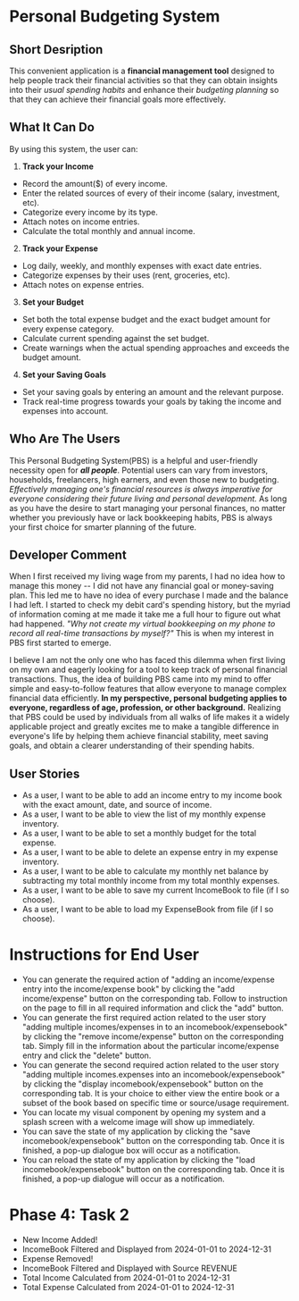 # Personal Budgeting System

## Short Desription
This convenient application is a **financial management tool** designed to help people track their financial activities so that they can obtain insights into their *usual spending habits* and enhance their *budgeting planning* so that they can achieve their financial goals more effectively.

## What It Can Do
By using this system, the user can:
1. **Track your Income**
- Record the amount($) of every income.
- Enter the related sources of every of their income (salary, investment, etc).
- Categorize every income by its type.
- Attach notes on income entries. 
- Calculate the total monthly and annual income.

2. **Track your Expense**
- Log daily, weekly, and monthly expenses with exact date entries.
- Categorize expenses by their uses (rent, groceries, etc).
- Attach notes on expense entries. 

3. **Set your Budget**
- Set both the total expense budget and the exact budget amount for every expense category.
- Calculate current spending against the set budget.
- Create warnings when the actual spending approaches and exceeds the budget amount.

4. **Set your Saving Goals**
- Set your saving goals by entering an amount and the relevant purpose. 
- Track real-time progress towards your goals by taking the income and expenses into account. 

## Who Are The Users
This Personal Budgeting System(PBS) is a helpful and user-friendly necessity open for ***all people***. Potential users can vary from investors, households, freelancers, high earners, and even those new to budgeting. *Effectively managing one's financial resources is always imperative for everyone considering their future living and personal development.* As long as you have the desire to start managing your personal finances, no matter whether you previously have or lack bookkeeping habits, PBS is always your first choice for smarter planning of the future. 

## Developer Comment
When I first received my living wage from my parents, I had no idea how to manage this money -- I did not have any financial goal or money-saving plan. This led me to have no idea of every purchase I made and the balance I had left. I started to check my debit card's spending history, but the myriad of information coming at me made it take me a full hour to figure out what had happened. *"Why not create my virtual bookkeeping on my phone to record all real-time transactions by myself?"* This is when my interest in PBS first started to emerge.

 I believe I am not the only one who has faced this dilemma when first living on my own and eagerly looking for a tool to keep track of personal financial transactions. Thus, the idea of building PBS came into my mind to offer simple and easy-to-follow features that allow everyone to manage complex financial data efficiently. **In my perspective, personal budgeting applies to everyone, regardless of age, profession, or other background.** Realizing that PBS could be used by individuals from all walks of life makes it a widely applicable project and greatly excites me to make a tangible difference in everyone's life by helping them achieve financial stability, meet saving goals, and obtain a clearer understanding of their spending habits.

 ## User Stories
- As a user, I want to be able to add an income entry to my income book with the exact amount, date, and source of income. 
- As a user, I want to be able to view the list of my monthly expense inventory. 
- As a user, I want to be able to set a monthly budget for the total expense.
- As a user, I want to be able to delete an expense entry in my expense inventory.
- As a user, I want to be able to calculate my monthly net balance by subtracting my total monthly income from my total monthly expenses. 
- As a user, I want to be able to save my current IncomeBook to file (if I so choose).
- As a user, I want to be able to load my ExpenseBook from file (if I so choose).

 # Instructions for End User
- You can generate the required action of "adding an income/expense entry into the income/expense book" by clicking the "add income/expense" button on the corresponding tab. Follow to instruction on the page to fill in all required information and click the "add" button.
- You can generate the first required action related to the user story "adding multiple incomes/expenses in to an incomebook/expensebook" by clicking the "remove income/expense" button on the corresponding tab. Simply fill in the information about the particular income/expense entry and click the "delete" button.
- You can generate the second required action related to the user story "adding multiple incomes.expenses into an incomebook/expensebook" by clicking the "display incomebook/expensebook" button on the corresponding tab. It is your choice to either view the entire book or a subset of the book based on specific time or source/usage requirement. 
- You can locate my visual component by opening my system and a splash screen with a welcome image will show up immediately.
- You can save the state of my application by clicking the "save incomebook/expensebook" button on the corresponding tab. Once it is finished, a pop-up dialogue box will occur as a notification.
- You can reload the state of my application by clicking the "load incomebook/expensebook" button on the corresponding tab. Once it is finished, a pop-up dialogue will occur as a notification. 

# Phase 4: Task 2
- New Income Added!
- IncomeBook Filtered and Displayed from 2024-01-01 to 2024-12-31
- Expense Removed!
- IncomeBook Filtered and Displayed with Source REVENUE
- Total Income Calculated from 2024-01-01 to 2024-12-31
- Total Expense Calculated from 2024-01-01 to 2024-12-31







